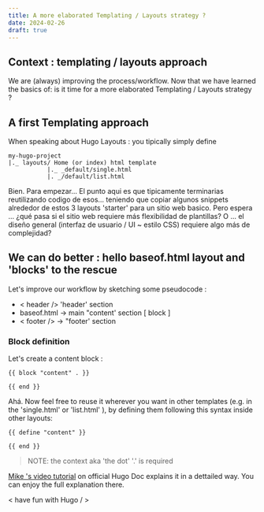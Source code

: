 ```yaml
---
title: A more elaborated Templating / Layouts strategy ?
date: 2024-02-26
draft: true
---
```


##  Context : templating / layouts approach

We are (always) improving the process/workflow. Now that we have learned the basics of: is it time for a more elaborated Templating / Layouts strategy ?


## A first Templating approach 

When speaking about Hugo Layouts : you tipically simply define

```
my-hugo-project
|._ layouts/ Home (or index) html template
           |._ _default/single.html
           |. _/default/list.html
```

Bien. Para empezar...
El punto aqui es que tipicamente terminarias reutilizando codigo de esos... teniendo que copiar algunos snippets alrededor de estos 3 layouts 'starter' para un sitio web basico.
Pero espera ... ¿qué pasa si el sitio web requiere más flexibilidad de plantillas? O ... el diseño general (interfaz de usuario / UI ~ estilo CSS) requiere algo más de complejidad?

## We can do better : hello baseof.html layout and 'blocks' to the rescue

Let's improve our workflow by sketching some pseudocode :


* < header />             'header' section
* baseof.html   ->  main "content' section 
    [ block ]
* < footer />   ->       "footer' section

### Block definition

Let's create a content block  :

```
{{ block "content" . }}

{{ end }}
```

Ahá. Now feel free to reuse it wherever you want in other templates (e.g. in the 'single.html' or 'list.html' ), by defining them following this syntax inside other layouts:

```
{{ define "content" }}

{{ end }}
```

> NOTE: the context aka 'the dot'  '.' is required 




[Mike 's video tutorial](https://gohugo.io/templates/base/) on official Hugo Doc explains it in a dettailed way. You can enjoy the full explanation there.

< have fun with Hugo / >
